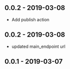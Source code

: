 ## 0.0.2 - 2019-03-08
- Add publish action

## 0.0.2 - 2019-03-08
- updated main_endpoint url

## 0.0.1 - 2019-03-07
